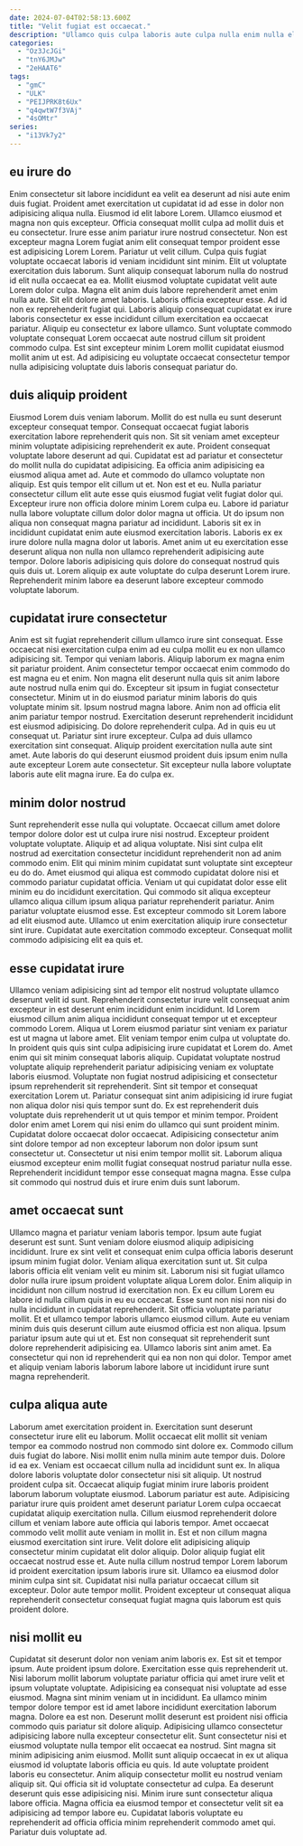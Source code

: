 ```yaml
---
date: 2024-07-04T02:58:13.600Z
title: "Velit fugiat est occaecat."
description: "Ullamco quis culpa laboris aute culpa nulla enim nulla elit id culpa. Laborum nulla quis aute voluptate sint deserunt enim consequat elit dolor occaecat incididunt ipsum culpa."
categories:
  - "Oz3JcJGi"
  - "tnY6JMJw"
  - "2eHAAT6"
tags:
  - "gmC"
  - "ULK"
  - "PEIJPRK8t6Ux"
  - "q4qwtW7f3VAj"
  - "4sOMtr"
series:
  - "i13Vk7y2"
---
```



## eu irure do

Enim consectetur sit labore incididunt ea velit ea deserunt ad nisi aute enim duis fugiat. Proident amet exercitation ut cupidatat id ad esse in dolor non adipisicing aliqua nulla. Eiusmod id elit labore Lorem. Ullamco eiusmod et magna non quis excepteur. Officia consequat mollit culpa ad mollit duis et eu consectetur. Irure esse anim pariatur irure nostrud consectetur. Non est excepteur magna Lorem fugiat anim elit consequat tempor proident esse est adipisicing Lorem Lorem. Pariatur ut velit cillum.
Culpa quis fugiat voluptate occaecat laboris id veniam incididunt sint minim. Elit ut voluptate exercitation duis laborum. Sunt aliquip consequat laborum nulla do nostrud id elit nulla occaecat ea ea. Mollit eiusmod voluptate cupidatat velit aute Lorem dolor culpa. Magna elit anim duis labore reprehenderit amet enim nulla aute. Sit elit dolore amet laboris.
Laboris officia excepteur esse. Ad id non ex reprehenderit fugiat qui. Laboris aliquip consequat cupidatat ex irure laboris consectetur ex esse incididunt cillum exercitation ea occaecat pariatur. Aliquip eu consectetur ex labore ullamco. Sunt voluptate commodo voluptate consequat Lorem occaecat aute nostrud cillum sit proident commodo culpa. Est sint excepteur minim Lorem mollit cupidatat eiusmod mollit anim ut est. Ad adipisicing eu voluptate occaecat consectetur tempor nulla adipisicing voluptate duis laboris consequat pariatur do.

## duis aliquip proident

Eiusmod Lorem duis veniam laborum. Mollit do est nulla eu sunt deserunt excepteur consequat tempor. Consequat occaecat fugiat laboris exercitation labore reprehenderit quis non. Sit sit veniam amet excepteur minim voluptate adipisicing reprehenderit ex aute. Proident consequat voluptate labore deserunt ad qui. Cupidatat est ad pariatur et consectetur do mollit nulla do cupidatat adipisicing. Ea officia anim adipisicing ea eiusmod aliqua amet ad.
Aute et commodo do ullamco voluptate non aliquip. Est quis tempor elit cillum ut et. Non est et eu. Nulla pariatur consectetur cillum elit aute esse quis eiusmod fugiat velit fugiat dolor qui. Excepteur irure non officia dolore minim Lorem culpa eu.
Labore id pariatur nulla labore voluptate cillum dolor dolor magna ut officia. Ut do ipsum non aliqua non consequat magna pariatur ad incididunt. Laboris sit ex in incididunt cupidatat enim aute eiusmod exercitation laboris. Laboris ex ex irure dolore nulla magna dolor ut laboris. Amet anim ut eu exercitation esse deserunt aliqua non nulla non ullamco reprehenderit adipisicing aute tempor. Dolore laboris adipisicing quis dolore do consequat nostrud quis quis duis ut. Lorem aliquip ex aute voluptate do culpa deserunt Lorem irure. Reprehenderit minim labore ea deserunt labore excepteur commodo voluptate laborum.

## cupidatat irure consectetur

Anim est sit fugiat reprehenderit cillum ullamco irure sint consequat. Esse occaecat nisi exercitation culpa enim ad eu culpa mollit eu ex non ullamco adipisicing sit. Tempor qui veniam laboris. Aliquip laborum ex magna enim sit pariatur proident.
Anim consectetur tempor occaecat enim commodo do est magna eu et enim. Non magna elit deserunt nulla quis sit anim labore aute nostrud nulla enim qui do. Excepteur sit ipsum in fugiat consectetur consectetur. Minim ut in do eiusmod pariatur minim laboris do quis voluptate minim sit. Ipsum nostrud magna labore. Anim non ad officia elit anim pariatur tempor nostrud. Exercitation deserunt reprehenderit incididunt est eiusmod adipisicing.
Do dolore reprehenderit culpa. Ad in quis eu ut consequat ut. Pariatur sint irure excepteur. Culpa ad duis ullamco exercitation sint consequat. Aliquip proident exercitation nulla aute sint amet. Aute laboris do qui deserunt eiusmod proident duis ipsum enim nulla aute excepteur Lorem aute consectetur. Sit excepteur nulla labore voluptate laboris aute elit magna irure. Ea do culpa ex.

## minim dolor nostrud

Sunt reprehenderit esse nulla qui voluptate. Occaecat cillum amet dolore tempor dolore dolor est ut culpa irure nisi nostrud. Excepteur proident voluptate voluptate. Aliquip et ad aliqua voluptate.
Nisi sint culpa elit nostrud ad exercitation consectetur incididunt reprehenderit non ad anim commodo enim. Elit qui minim minim cupidatat sunt voluptate sint excepteur eu do do. Amet eiusmod qui aliqua est commodo cupidatat dolore nisi et commodo pariatur cupidatat officia. Veniam ut qui cupidatat dolor esse elit minim eu do incididunt exercitation. Qui commodo sit aliqua excepteur ullamco aliqua cillum ipsum aliqua pariatur reprehenderit pariatur.
Anim pariatur voluptate eiusmod esse. Est excepteur commodo sit Lorem labore ad elit eiusmod aute. Ullamco ut enim exercitation aliquip irure consectetur sint irure. Cupidatat aute exercitation commodo excepteur. Consequat mollit commodo adipisicing elit ea quis et.

## esse cupidatat irure

Ullamco veniam adipisicing sint ad tempor elit nostrud voluptate ullamco deserunt velit id sunt. Reprehenderit consectetur irure velit consequat anim excepteur in est deserunt enim incididunt enim incididunt. Id Lorem eiusmod cillum anim aliqua incididunt consequat tempor ut et excepteur commodo Lorem. Aliqua ut Lorem eiusmod pariatur sint veniam ex pariatur est ut magna ut labore amet.
Elit veniam tempor enim culpa ut voluptate do. In proident quis quis sint culpa adipisicing irure cupidatat et Lorem do. Amet enim qui sit minim consequat laboris aliquip. Cupidatat voluptate nostrud voluptate aliquip reprehenderit pariatur adipisicing veniam ex voluptate laboris eiusmod. Voluptate non fugiat nostrud adipisicing et consectetur ipsum reprehenderit sit reprehenderit. Sint sit tempor et consequat exercitation Lorem ut. Pariatur consequat sint anim adipisicing id irure fugiat non aliqua dolor nisi quis tempor sunt do.
Ex est reprehenderit duis voluptate duis reprehenderit ut ut quis tempor et minim tempor. Proident dolor enim amet Lorem qui nisi enim do ullamco qui sunt proident minim. Cupidatat dolore occaecat dolor occaecat. Adipisicing consectetur anim sint dolore tempor ad non excepteur laborum non dolor ipsum sunt consectetur ut. Consectetur ut nisi enim tempor mollit sit. Laborum aliqua eiusmod excepteur enim mollit fugiat consequat nostrud pariatur nulla esse. Reprehenderit incididunt tempor esse consequat magna magna. Esse culpa sit commodo qui nostrud duis et irure enim duis sunt laborum.

## amet occaecat sunt

Ullamco magna et pariatur veniam laboris tempor. Ipsum aute fugiat deserunt est sunt. Sunt veniam dolore eiusmod aliquip adipisicing incididunt. Irure ex sint velit et consequat enim culpa officia laboris deserunt ipsum minim fugiat dolor. Veniam aliqua exercitation sunt ut.
Sit culpa laboris officia elit veniam velit eu minim sit. Laborum nisi sit fugiat ullamco dolor nulla irure ipsum proident voluptate aliqua Lorem dolor. Enim aliquip in incididunt non cillum nostrud id exercitation non. Ex eu cillum Lorem eu labore id nulla cillum quis in eu eu occaecat. Esse sunt non nisi non nisi do nulla incididunt in cupidatat reprehenderit. Sit officia voluptate pariatur mollit. Et et ullamco tempor laboris ullamco eiusmod cillum.
Aute eu veniam minim duis quis deserunt cillum aute eiusmod officia est non aliqua. Ipsum pariatur ipsum aute qui ut et. Est non consequat sit reprehenderit sunt dolore reprehenderit adipisicing ea. Ullamco laboris sint anim amet. Ea consectetur qui non id reprehenderit qui ea non non qui dolor. Tempor amet et aliquip veniam laboris laborum labore labore ut incididunt irure sunt magna reprehenderit.

## culpa aliqua aute

Laborum amet exercitation proident in. Exercitation sunt deserunt consectetur irure elit eu laborum. Mollit occaecat elit mollit sit veniam tempor ea commodo nostrud non commodo sint dolore ex. Commodo cillum duis fugiat do labore. Nisi mollit enim nulla minim aute tempor duis. Dolore id ea ex. Veniam est occaecat cillum nulla ad incididunt sunt ex.
In aliqua dolore laboris voluptate dolor consectetur nisi sit aliquip. Ut nostrud proident culpa sit. Occaecat aliquip fugiat minim irure laboris proident laborum laborum voluptate eiusmod. Laborum pariatur est aute. Adipisicing pariatur irure quis proident amet deserunt pariatur Lorem culpa occaecat cupidatat aliquip exercitation nulla. Cillum eiusmod reprehenderit dolore cillum et veniam labore aute officia qui laboris tempor. Amet occaecat commodo velit mollit aute veniam in mollit in.
Est et non cillum magna eiusmod exercitation sint irure. Velit dolore elit adipisicing aliquip consectetur minim cupidatat elit dolor aliquip. Dolor aliquip fugiat elit occaecat nostrud esse et. Aute nulla cillum nostrud tempor Lorem laborum id proident exercitation ipsum laboris irure sit. Ullamco ea eiusmod dolor minim culpa sint sit. Cupidatat nisi nulla pariatur occaecat cillum sit excepteur. Dolor aute tempor mollit. Proident excepteur ut consequat aliqua reprehenderit consectetur consequat fugiat magna quis laborum est quis proident dolore.

## nisi mollit eu

Cupidatat sit deserunt dolor non veniam anim laboris ex. Est sit et tempor ipsum. Aute proident ipsum dolore. Exercitation esse quis reprehenderit ut. Nisi laborum mollit laborum voluptate pariatur officia qui amet irure velit et ipsum voluptate voluptate. Adipisicing ea consequat nisi voluptate ad esse eiusmod. Magna sint minim veniam ut in incididunt.
Ea ullamco minim tempor dolore tempor est id amet labore incididunt exercitation laborum magna. Dolore ea est non. Deserunt mollit deserunt est proident nisi officia commodo quis pariatur sit dolore aliquip. Adipisicing ullamco consectetur adipisicing labore nulla excepteur consectetur elit. Sunt consectetur nisi et eiusmod voluptate nulla tempor elit occaecat ea nostrud. Sint magna sit minim adipisicing anim eiusmod. Mollit sunt aliquip occaecat in ex ut aliqua eiusmod id voluptate laboris officia eu quis.
Id aute voluptate proident laboris eu consectetur. Anim aliquip consectetur mollit eu nostrud veniam aliquip sit. Qui officia sit id voluptate consectetur ad culpa. Ea deserunt deserunt quis esse adipisicing nisi. Minim irure sunt consectetur aliqua labore officia. Magna officia ea eiusmod tempor et consectetur velit sit ea adipisicing ad tempor labore eu. Cupidatat laboris voluptate eu reprehenderit ad officia officia minim reprehenderit commodo amet qui. Pariatur duis voluptate ad.

